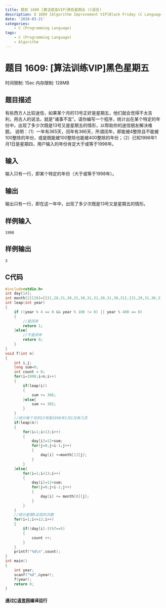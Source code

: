 ```yaml
---
title: 题目 1609 [算法提高VIP]黑色星期五 (C语言)
description: Q 1609 [Algorithm Improvement VIP]Black Friday (C Language)
date: '2020-03-21'
categories:
    - C (Programming Language)
tags:
    - C (Programming Language)
    - Algorithm
---
```


# 题目 1609: \[算法训练VIP\]黑色星期五
时间限制: 1Sec 内存限制: 128MB
## 题目描述
有些西方人比较迷信，如果某个月的13号正好是星期五，他们就会觉得不太吉利，用古人的说法，就是“诸事不宜”。请你编写一个程序，统计出在某个特定的年份中，出现了多少次既是13号又是星期五的情形，以帮助你的迷信朋友解决难题。
说明：（1）一年有365天，闰年有366天，所谓闰年，即能被4整除且不能被100整除的年份，或是既能被100整除也能被400整除的年份；（2）已知1998年1月1日是星期四，用户输入的年份肯定大于或等于1998年。
## 输入
输入只有一行，即某个特定的年份（大于或等于1998年）。 
## 输出
输出只有一行，即在这一年中，出现了多少次既是13号又是星期五的情形。 
## 样例输入
```
1998
```
## 样例输出
```
3
```
## C代码
```c
#include<stdio.h>
int day[14];
int month[2][20]={{31,28,31,30,31,30,31,31,30,31,30,31},{31,29,31,30,31,30,31,31,30,31,30,31}};
int leap(int year)
{
    if ((year % 4 == 0 && year % 100 != 0) || year % 400 == 0)
    {
        //是闰年
        return 1;
    }else{
        //不是闰年
        return 0;
    }
}
void f(int n)
{
    int i,j;
    long sum=0;
    int count = 0;
    for(i=1998;i<n;i++)
    {
        if(leap(i))
        {
            sum += 366;
        }else{
            sum += 365;
        }
    }
    //统计每个月的13号距1998年1月1日有几天
    if(leap(n))
    {
        for(i=1;i<13;i++)
        {
            day[i]=12+sum;
            for(j=0;j<i-1;j++)
            {
                day[i] +=month[1][j];
            }
        }
    }else{
        for(i=1;i<13;i++)
        {
            day[i]=12+sum;
            for(j=0;j<i-1;j++)
            {
                day[i] += month[0][j];
            }
        }
    }
    //统计星期5出现的次数
    for(i=1;i<=12;i++)
    {
        if((day[i]-3)%7==5)
        {
            count ++;
        }  
    }
    printf("%d\n",count);
}
int main()
{
    int year;
    scanf("%d",&year);
    f(year);
    return 0;
}
```
#### 通过[C语言网](https://www.dotcpp.com/)编译运行